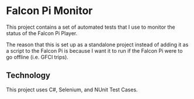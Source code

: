 # Falcon Pi Monitor

This project contains a set of automated tests that I use to monitor the status of the Falcon Pi Player. 

The reason that this is set up as a standalone project instead of adding it as a script to the Falcon Pi
is because I want it to run if the Falcon Pi were to go offline (i.e. GFCI trips).

## Technology

This project uses C#, Selenium, and NUnit Test Cases.